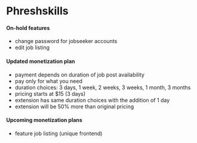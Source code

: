 # Phreshskills

#### On-hold features

- change password for jobseeker accounts
- edit job listing

#### Updated monetization plan

- payment depends on duration of job post availability
- pay only for what you need
- duration choices: 3 days, 1 week, 2 weeks, 3 weeks, 1 month, 3 months
- pricing starts at $15 (3 days)
- extension has same duration choices with the addition of 1 day
- extension will be 50% more than original pricing

#### Upcoming monetization plans

- feature job listing (unique frontend)
